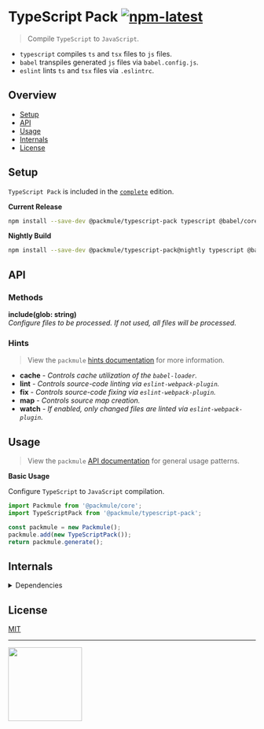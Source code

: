# TypeScript Pack [![npm-latest]][npm]

> Compile `TypeScript` to `JavaScript`.

-   `typescript` compiles `ts` and `tsx` files to `js` files.
-   `babel` transpiles generated `js` files via `babel.config.js`.
-   `eslint` lints `ts` and `tsx` files via `.eslintrc`.

## Overview

-   [Setup](#setup)
-   [API](#api)
-   [Usage](#usage)
-   [Internals](#internals)
-   [License](#license)

## Setup

`TypeScript Pack` is included in the [`complete`][edition-complete] edition.

**Current Release**

```bash
npm install --save-dev @packmule/typescript-pack typescript @babel/core
```

**Nightly Build**

```bash
npm install --save-dev @packmule/typescript-pack@nightly typescript @babel/core
```

## API

### Methods

**include(glob: string)**  
_Configure files to be processed. If not used, all files will be processed._

### Hints

> View the `packmule` [hints documentation][packmule-hints] for more information.

-   **cache** - _Controls cache utilization of the `babel-loader`._
-   **lint** - _Controls source-code linting via `eslint-webpack-plugin`._
-   **fix** - _Controls source-code fixing via `eslint-webpack-plugin`._
-   **map** - _Controls source map creation._
-   **watch** - _If enabled, only changed files are linted via `eslint-webpack-plugin`._

## Usage

> View the `packmule` [API documentation][packmule-api] for general usage patterns.

**Basic Usage**

Configure `TypeScript` to `JavaScript` compilation.

```ts
import Packmule from '@packmule/core';
import TypeScriptPack from '@packmule/typescript-pack';

const packmule = new Packmule();
packmule.add(new TypeScriptPack());
return packmule.generate();
```

## Internals

<details>
  <summary>Dependencies</summary>
  
  This dependencies are used primarily by the pack internally.
  
  * `ts-loader`
  * `babel-loader`
  * `eslint-webpack-plugin`
  
  These peer dependencies are needed to use the pack.
  
  * `typescript`
  * `@babel/core`
  * `eslint`
</details>

## License

[MIT](https://choosealicense.com/licenses/mit/)

---

[<img src="https://www.pixelart.at/fileadmin/images/logo-new/logo.svg" width="150">](https://www.pixelart.at/)

[packmule-hints]: https://www.npmjs.com/package/@packmule/core#hints
[packmule-api]: https://www.npmjs.com/package/@packmule/core#api
[npm]: https://www.npmjs.com/package/@packmule/typescript-pack
[npm-latest]: https://img.shields.io/npm/v/@packmule/typescript-pack/latest?color=%230AC2FF&label=release&style=for-the-badge
[edition-default]: https://www.npmjs.com/package/@packmule/default
[edition-complete]: https://www.npmjs.com/package/@packmule/complete
